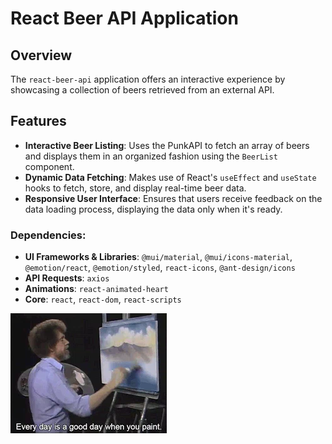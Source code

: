 # React Beer API Application

## Overview

The `react-beer-api` application offers an interactive experience by showcasing a collection of beers retrieved from an external API. 

## Features

- **Interactive Beer Listing**: Uses the PunkAPI to fetch an array of beers and displays them in an organized fashion using the `BeerList` component.
- **Dynamic Data Fetching**: Makes use of React's `useEffect` and `useState` hooks to fetch, store, and display real-time beer data.
- **Responsive User Interface**: Ensures that users receive feedback on the data loading process, displaying the data only when it's ready.

### Dependencies:
- **UI Frameworks & Libraries**: `@mui/material`, `@mui/icons-material`, `@emotion/react`, `@emotion/styled`, `react-icons`, `@ant-design/icons`
- **API Requests**: `axios`
- **Animations**: `react-animated-heart`
- **Core**: `react`, `react-dom`, `react-scripts`

![Project Demo](./aGif.gif)
